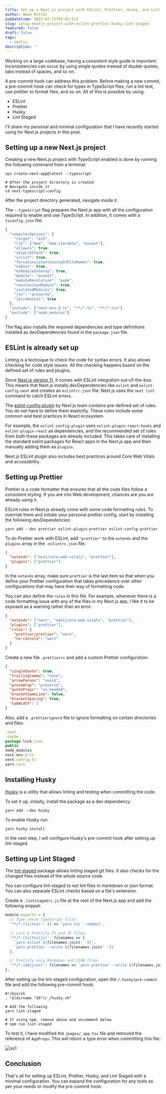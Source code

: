 ```yaml
---
title: Set up a Next.js project with ESLint, Prettier, Husky, and Lint Staged
author: Aman Mittal
pubDatetime: 2022-02-13T03:42:51Z
slug: setup-nextjs-project-with-eslint-prettier-husky-lint-staged
featured: false
draft: false
tags:
  - nextjs
description: ''
---
```


Working on a large codebase, having a consistent style guide is important. Inconsistencies can occur by using single quotes instead of double quotes, tabs instead of spaces, and so on.

A pre-commit hook can address this problem. Before making a new commit, a pre-commit hook can check for types in TypeScript files, run a lint test, use prettier to format files, and so on. All of this is possible by using:

- ESLint
- Prettier
- Husky
- Lint Staged

I'll share my personal and minimal configuration that I have recently started using for Next.js projects in this post.

## Setting up a new Next.js project

Creating a new Next.js project with TypeScript enabled is done by running the following command from a terminal:

```shell
npx create-next-app@latest --typescript

# After the project directory is created
# Navigate inside it
cd next-typescript-config
```

After the project directory generated, navigate inside it.

The `--typescript` flag prepares the Next.js app with all the configuration required to enable and use TypeScript. In addition, it comes with a `tsconfig.json` file:

```js
{
  "compilerOptions": {
    "target": "es5",
    "lib": ["dom", "dom.iterable", "esnext"],
    "allowJs": true,
    "skipLibCheck": true,
    "strict": true,
    "forceConsistentCasingInFileNames": true,
    "noEmit": true,
    "esModuleInterop": true,
    "module": "esnext",
    "moduleResolution": "node",
    "resolveJsonModule": true,
    "isolatedModules": true,
    "jsx": "preserve",
    "incremental": true
  },
  "include": ["next-env.d.ts", "**/*.ts", "**/*.tsx"],
  "exclude": ["node_modules"]
}
```

The flag also installs the required dependencies and type definitions installed as devDependencies found in the `package.json` file.

## ESLint is already set up

Linting is a technique to check the code for syntax errors. It also allows checking for code style issues. All the checking happens based on the defined set of rules and plugins.

Since [Next.js version 11](https://nextjs.org/blog/next-11#conformance), it comes with ESLint integration out-of-the-box. This means that Next.js installs devDependencies like `eslint` and `eslint-config-next` and creates an `eslintrc.json` file. Next.js uses the `next lint` command to catch ESLint errors.

The [eslint-config-plugin](https://github.com/vercel/next.js/tree/canary/packages/eslint-config-next) by Next.js team contains pre-defined set of rules. You do not have to define them explicitly. These rules include some common and best practices in React ecosystem.

For example, the `eslint-config-plugin` uses `eslint-plugin-react-hooks` and `eslint-plugin-react` as dependencies, and the recommended set of rules from both these packages are already included. This takes care of installing the standard eslint packages for React apps in the Next.js app and then manually adding them as `plugins`.

Next.js ESLint plugin also includes best practices around Core Web Vitals and accessibility.

## Setting up Prettier

Prettier is a code formatter that ensures that all the code files follow a consistent styling. If you are into Web development, chances are you are already using it.

ESLint rules in Next.js already come with some code formatting rules. To override them and initiate your personal prettier config, start by installing the following devDependencies:

```shell
yarn add --dev prettier eslint-plugin-prettier eslint-config-prettier
```

To do Prettier work with ESLint, add `"prettier"` to the `extends` and the `plugins` array in the `.eslintrc.json` file.

```json
{
  "extends": ["next/core-web-vitals", "prettier"],
  "plugins": ["prettier"]
}
```

In the `extends` array, make sure `prettier` is the last item so that when you define your Prettier configuration that takes precedence over other configurations that may have their way of formatting code.

You can also define the `rules` in this file. For example, whenever there is a code formatting issue with any of the files in my Next.js app, I like it to be exposed as a warning rather than an error.

```json
{
  "extends": ["next", "next/core-web-vitals", "prettier"],
  "plugins": ["prettier"],
  "rules": {
    "prettier/prettier": "warn",
    "no-console": "warn"
  }
}
```

Create a new file `.prettierrc` and add a custom Prettier configuration:

```json
{
  "singleQuote": true,
  "trailingComma": "none",
  "arrowParens": "avoid",
  "proseWrap": "preserve",
  "quoteProps": "as-needed",
  "bracketSameLine": false,
  "bracketSpacing": true,
  "tabWidth": 2
}
```

Also, add a `.prettierignore` file to ignore formatting on certain directories and files:

```js
.next
.cache
package-lock.json
public
node_modules
next-env.d.ts
next.config.ts
yarn.lock
```

## Installing Husky

[Husky](https://typicode.github.io/husky/#/) is a utility that allows linting and testing when committing the code.

To set it up, initially, install the package as a dev dependency:

```shell
yarn add --dev husky
```

To enable Husky run:

```shell
yarn husky install
```

In the next step, I will configure Husky's pre-commit hook after setting up lint-staged.

## Setting up Lint Staged

The [lint-staged](https://github.com/okonet/lint-staged) package allows linting staged git files. It also checks for the changed files instead of the whole source code.

You can configure lint-staged to not lint files in markdown or json format. You can also separate ESLint checks based on a file's extension.

Create a `.lintstagedrc.js` file at the root of the Next.js app and add the following snippet:

```js
module.exports = {
  // Type check TypeScript files
  '**/*.(ts|tsx)': () => 'yarn tsc --noEmit',

  // Lint & Prettify TS and JS files
  '**/*.(ts|tsx|js)': filenames => [
    `yarn eslint ${filenames.join(' ')}`,
    `yarn prettier --write ${filenames.join(' ')}`
  ],

  // Prettify only Markdown and JSON files
  '**/*.(md|json)': filenames => `yarn prettier --write ${filenames.join(' ')}`
};
```

After setting up the lint-staged configuration, open the `/.husky/pre-commit` file and add the following pre-commit hook:

```shell
#!/bin/sh
. "$(dirname "$0")/_/husky.sh"

# Add the following
yarn lint-staged

# If using npm, remove above and uncomment below
# npm run lint-staged
```

To test it, I have modified the `/pages/_app.tsx` file and removed the reference of `AppProps`. This will return a type error when committing this file:

![ss1](https://i.imgur.com/ubLHL12.png)

## Conclusion

That's all for setting up ESLint, Prettier, Husky, and Lint Staged with a minimal configuration. You can expand the configuration for any tools as per your needs or modify the pre-commit hook.
